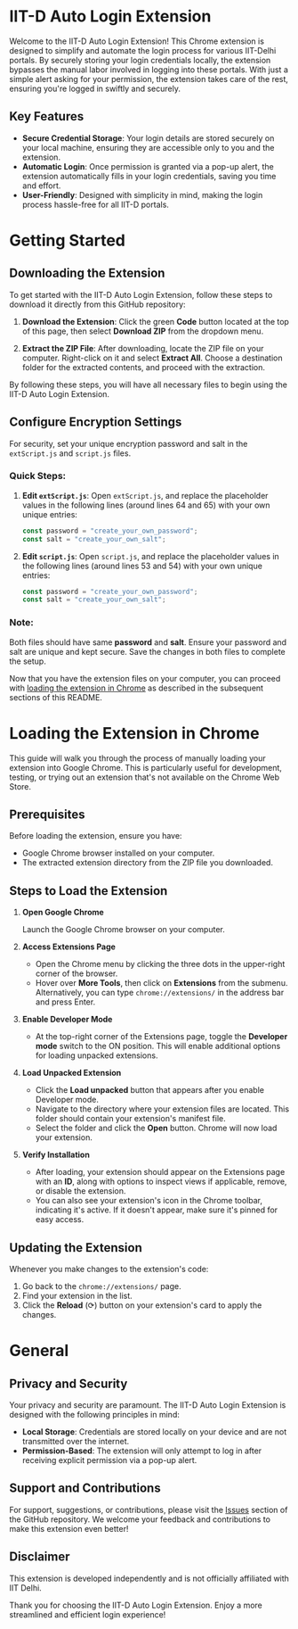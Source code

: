 # IIT-D Auto Login Extension

Welcome to the IIT-D Auto Login Extension! This Chrome extension is designed to simplify and automate the login process for various IIT-Delhi portals. By securely storing your login credentials locally, the extension bypasses the manual labor involved in logging into these portals. With just a simple alert asking for your permission, the extension takes care of the rest, ensuring you're logged in swiftly and securely.

## Key Features

- **Secure Credential Storage**: Your login details are stored securely on your local machine, ensuring they are accessible only to you and the extension.
- **Automatic Login**: Once permission is granted via a pop-up alert, the extension automatically fills in your login credentials, saving you time and effort.
- **User-Friendly**: Designed with simplicity in mind, making the login process hassle-free for all IIT-D portals.

# Getting Started

## Downloading the Extension

To get started with the IIT-D Auto Login Extension, follow these steps to download it directly from this GitHub repository:

1. **Download the Extension**: Click the green **Code** button located at the top of this page, then select **Download ZIP** from the dropdown menu.

2. **Extract the ZIP File**: After downloading, locate the ZIP file on your computer. Right-click on it and select **Extract All**. Choose a destination folder for the extracted contents, and proceed with the extraction.

By following these steps, you will have all necessary files to begin using the IIT-D Auto Login Extension.

## Configure Encryption Settings

For security, set your unique encryption password and salt in the `extScript.js` and `script.js` files.

### Quick Steps:

1. **Edit `extScript.js`**: Open `extScript.js`, and replace the placeholder values in the following lines (around lines 64 and 65) with your own unique entries:
   ```javascript
   const password = "create_your_own_password";
   const salt = "create_your_own_salt";
   ```
2. **Edit `script.js`**: Open `script.js`, and replace the placeholder values in the following lines (around lines 53 and 54) with your own unique entries:
   ```javascript
   const password = "create_your_own_password";
   const salt = "create_your_own_salt";
   ```

### Note:

Both files should have same **password** and **salt**.
Ensure your password and salt are unique and kept secure. Save the changes in both files to complete the setup.

Now that you have the extension files on your computer, you can proceed with [loading the extension in Chrome](#loading-the-extension-in-chrome) as described in the subsequent sections of this README.

# Loading the Extension in Chrome

This guide will walk you through the process of manually loading your extension into Google Chrome. This is particularly useful for development, testing, or trying out an extension that's not available on the Chrome Web Store.

## Prerequisites

Before loading the extension, ensure you have:

- Google Chrome browser installed on your computer.
- The extracted extension directory from the ZIP file you downloaded.

## Steps to Load the Extension

1. **Open Google Chrome**

   Launch the Google Chrome browser on your computer.

2. **Access Extensions Page**

   - Open the Chrome menu by clicking the three dots in the upper-right corner of the browser.
   - Hover over **More Tools**, then click on **Extensions** from the submenu. Alternatively, you can type `chrome://extensions/` in the address bar and press Enter.

3. **Enable Developer Mode**

   - At the top-right corner of the Extensions page, toggle the **Developer mode** switch to the ON position. This will enable additional options for loading unpacked extensions.

4. **Load Unpacked Extension**

   - Click the **Load unpacked** button that appears after you enable Developer mode.
   - Navigate to the directory where your extension files are located. This folder should contain your extension's manifest file.
   - Select the folder and click the **Open** button. Chrome will now load your extension.

5. **Verify Installation**

   - After loading, your extension should appear on the Extensions page with an **ID**, along with options to inspect views if applicable, remove, or disable the extension.
   - You can also see your extension's icon in the Chrome toolbar, indicating it's active. If it doesn't appear, make sure it's pinned for easy access.


## Updating the Extension

Whenever you make changes to the extension's code:

1. Go back to the `chrome://extensions/` page.
2. Find your extension in the list.
3. Click the **Reload** (⟳) button on your extension's card to apply the changes.

# General

## Privacy and Security

Your privacy and security are paramount. The IIT-D Auto Login Extension is designed with the following principles in mind:

- **Local Storage**: Credentials are stored locally on your device and are not transmitted over the internet.
- **Permission-Based**: The extension will only attempt to log in after receiving explicit permission via a pop-up alert.

## Support and Contributions

For support, suggestions, or contributions, please visit the [Issues](issues) section of the GitHub repository. We welcome your feedback and contributions to make this extension even better!

## Disclaimer

This extension is developed independently and is not officially affiliated with IIT Delhi.

Thank you for choosing the IIT-D Auto Login Extension. Enjoy a more streamlined and efficient login experience!
